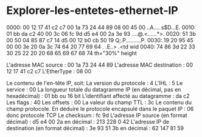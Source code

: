 # Explorer-les-entetes-ethernet-IP

0000: 00 12 17 41 c2 c7 00 1a 73 24 44 89 08 00 45 00 ..A.... s$D...E.
0010: 01 bb da c2 40 00 3c 06 fc 9d d5 e4 00 2a 3e 93 ....@.<......*>.
0020: 51 3b 00 50 04 85 87 c7 14 d5 00 12 b0 cb 50 19 Q;.P..........P.
0030: 19 20 95 45 00 00 3e 20 0a 3c 74 64 20 77 69 64 . .E..> .<td wid
0040: 74 86 3d 22 33 30 25 22 20 20 68 65 69 67 68 74 th="30%" height


L'adresse MAC source : 00 1a 73 24 44 89
L'adresse MAC destination : 00 12 17 41 c2 c7
L'EtherType : 08 00

Le contenu de l'en-tête IP, soit:
La version du protocole : 4
L'IHL : 5
Le service : 00
La longueur totale du datagramme IP (en décimal, pas en hexadécimal) : 01 bb ou 16 bit
L'identifiant affecté au datagramme : da c2
Les flags : 40
Les offsets : 00
La valeur du champ TTL : 3c
Le contenu du champ protocole. En déduire le protocole encapsulé dans le
paquet IP : 06 donc protocole TCP
Le checksum : fc 9d
L'adresse IP source (en format décimal) : d5 e4 00 2a en décimal : 213 228 0 42
L'adresse IP de destination (en format décimal) :  3e 93 51 3b en décimal : 62 147 81 59

